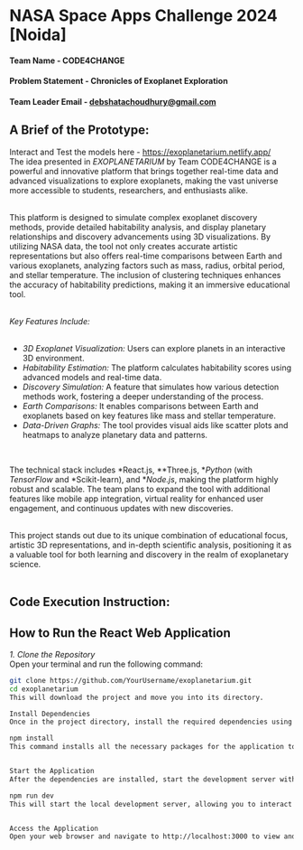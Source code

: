 # NASA Space Apps Challenge 2024 [Noida]

#### Team Name - CODE4CHANGE
#### Problem Statement - Chronicles of Exoplanet Exploration
#### Team Leader Email - debshatachoudhury@gmail.com

## A Brief of the Prototype:
Interact and Test the models here - https://exoplanetarium.netlify.app/
<br>
The idea presented in *EXOPLANETARIUM* by Team CODE4CHANGE is a powerful and innovative platform that brings together real-time data and advanced visualizations to explore exoplanets, making the vast universe more accessible to students, researchers, and enthusiasts alike.  
<br>

This platform is designed to simulate complex exoplanet discovery methods, provide detailed habitability analysis, and display planetary relationships and discovery advancements using 3D visualizations. By utilizing NASA data, the tool not only creates accurate artistic representations but also offers real-time comparisons between Earth and various exoplanets, analyzing factors such as mass, radius, orbital period, and stellar temperature. The inclusion of clustering techniques enhances the accuracy of habitability predictions, making it an immersive educational tool.  
<br>

*Key Features Include:*  
<br>

- *3D Exoplanet Visualization:* Users can explore planets in an interactive 3D environment.  
- *Habitability Estimation:* The platform calculates habitability scores using advanced models and real-time data.  
- *Discovery Simulation:* A feature that simulates how various detection methods work, fostering a deeper understanding of the process.  
- *Earth Comparisons:* It enables comparisons between Earth and exoplanets based on key features like mass and stellar temperature.  
- *Data-Driven Graphs:* The tool provides visual aids like scatter plots and heatmaps to analyze planetary data and patterns.  
<br>

The technical stack includes *React.js, **Three.js, **Python* (with *TensorFlow* and *Scikit-learn), and **Node.js*, making the platform highly robust and scalable. The team plans to expand the tool with additional features like mobile app integration, virtual reality for enhanced user engagement, and continuous updates with new discoveries.  
<br>

This project stands out due to its unique combination of educational focus, artistic 3D representations, and in-depth scientific analysis, positioning it as a valuable tool for both learning and discovery in the realm of exoplanetary science.  
<br>

## Code Execution Instruction:

## How to Run the React Web Application  

*1. Clone the Repository*  
Open your terminal and run the following command:  
```bash
git clone https://github.com/YourUsername/exoplanetarium.git  
cd exoplanetarium
This will download the project and move you into its directory.

Install Dependencies
Once in the project directory, install the required dependencies using npm:

npm install
This command installs all the necessary packages for the application to run.


Start the Application
After the dependencies are installed, start the development server with the following command:

npm run dev
This will start the local development server, allowing you to interact with the application in your browser.


Access the Application
Open your web browser and navigate to http://localhost:3000 to view and interact with the Exoplanetarium platform.
